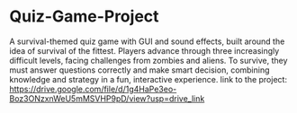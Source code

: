 # Quiz-Game-Project
A survival-themed quiz game with GUI and sound effects, built around the idea of survival of the fittest. Players advance through three increasingly difficult levels, facing challenges from zombies and aliens. To survive, they must answer questions correctly and make smart decision, combining knowledge and strategy in a fun, interactive experience.
link to the project: https://drive.google.com/file/d/1g4HaPe3eo-Boz3ONzxnWeU5mMSVHP9pD/view?usp=drive_link
